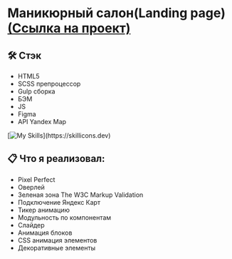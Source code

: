 # Маникюрный салон(Landing page) [(Ссылка на проект)](https://vetosy.github.io/SoulMate/)

## 🛠 Стэк
- HTML5
- SCSS препроцессор
- Gulp сборка
- БЭМ
- JS
- Figma
- API Yandex Map

[![My Skills](https://skillicons.dev/icons?i=js,html,scss,figma,gulp,)](https://skillicons.dev)

## :clipboard: Что я реализовал:
- Pixel Perfect
- Оверлей
- Зеленая зона The W3C Markup Validation
- Подключение Яндекс Карт
- Тикер анимацию
- Модульность по компонентам
- Слайдер
- Анимация блоков
- CSS анимация элементов
- Декоративные элементы
